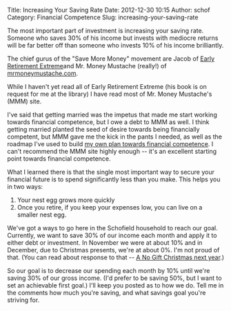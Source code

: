 Title: Increasing Your Saving Rate
Date: 2012-12-30 10:15
Author: schof
Category: Financial Competence
Slug: increasing-your-saving-rate

The most important part of investment is increasing your saving rate.
Someone who saves 30% of his income but invests with mediocre returns
will be far better off than someone who invests 10% of his income
brilliantly.

The chief gurus of the "Save More Money" movement are Jacob of [Early
Retirement Extreme](http://earlyretirementextreme.com/about)and Mr.
Money Mustache (really!) of
[mrmoneymustache.com](http://www.mrmoneymustache.com/).

While I haven't yet read all of Early Retirement Extreme (his book is on
request for me at the library) I have read most of Mr. Money Mustache's
(MMM) site.

I've said that getting married was the impetus that made me start
working towards financial competence, but I owe a debt to MMM as well. I
think getting married planted the seed of desire towards being
financially competent, but MMM gave me the kick in the pants I needed,
as well as the roadmap I've used to build [my own plan towards financial
competence](http://schof.org/2012/12/29/a-financial-roadmap/ "A Roadmap to Financial Competence").
I can't recommend the MMM site highly enough -- it's an excellent
starting point towards financial competence.

What I learned there is that the single most important way to secure
your financial future is to spend significantly less than you make. This
helps you in two ways:

1.  <span style="line-height: 13px;">Your nest egg grows more
    quickly</span>
2.  Once you retire, if you keep your expenses low, you can live on a
    smaller nest egg.

We've got a ways to go here in the Schofield household to reach our
goal. Currently, we want to save 30% of our income each month and apply
it to either debt or investment. In November we were at about 10% and in
December, due to Christmas presents, we're at about 0%. I'm not proud of
that. (You can read about response to that -- [A No Gift Christmas next
year](http://schof.org/2012/12/30/a-no-gift-christmas/ "A No-Gift Christmas").)

So our goal is to decrease our spending each month by 10% until we're
saving 30% of our gross income. (I'd prefer to be saving 50%, but I want
to set an achievable first goal.) I'll keep you posted as to how we do.
Tell me in the comments how much you're saving, and what savings goal
you're striving for.

